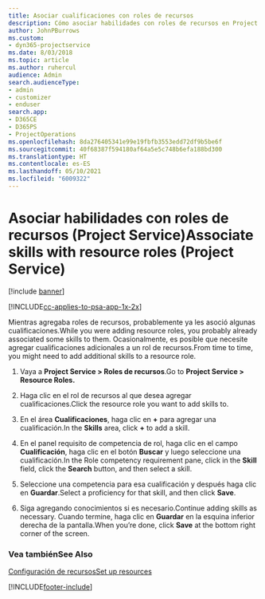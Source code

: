 ```yaml
---
title: Asociar cualificaciones con roles de recursos
description: Cómo asociar habilidades con roles de recursos en Project Service
author: JohnPBurrows
ms.custom:
- dyn365-projectservice
ms.date: 8/03/2018
ms.topic: article
ms.author: ruhercul
audience: Admin
search.audienceType:
- admin
- customizer
- enduser
search.app:
- D365CE
- D365PS
- ProjectOperations
ms.openlocfilehash: 8da276405341e99e19fbfb3553edd72df9b5be6f
ms.sourcegitcommit: 40f68387f594180af64a5e5c748b6efa188bd300
ms.translationtype: HT
ms.contentlocale: es-ES
ms.lasthandoff: 05/10/2021
ms.locfileid: "6009322"
---
```

# <a name="associate-skills-with-resource-roles-project-service"></a><span data-ttu-id="aa69c-103">Asociar habilidades con roles de recursos (Project Service)</span><span class="sxs-lookup"><span data-stu-id="aa69c-103">Associate skills with resource roles (Project Service)</span></span>

[!include [banner](../includes/psa-now-project-operations.md)]

[!INCLUDE[cc-applies-to-psa-app-1x-2x](../includes/cc-applies-to-psa-app-1x-2x.md)]

<span data-ttu-id="aa69c-104">Mientras agregaba roles de recursos, probablemente ya les asoció algunas cualificaciones.</span><span class="sxs-lookup"><span data-stu-id="aa69c-104">While you were adding resource roles, you probably already associated some skills to them.</span></span> <span data-ttu-id="aa69c-105">Ocasionalmente, es posible que necesite agregar cualificaciones adicionales a un rol de recursos.</span><span class="sxs-lookup"><span data-stu-id="aa69c-105">From time to time, you might need to add additional skills to a resource role.</span></span>  
  
1.  <span data-ttu-id="aa69c-106">Vaya a **Project Service > Roles de recursos**.</span><span class="sxs-lookup"><span data-stu-id="aa69c-106">Go to **Project Service > Resource Roles.**</span></span>  
  
2.  <span data-ttu-id="aa69c-107">Haga clic en el rol de recursos al que desea agregar cualificaciones.</span><span class="sxs-lookup"><span data-stu-id="aa69c-107">Click the resource role you want to add skills to.</span></span>  
  
3.  <span data-ttu-id="aa69c-108">En el área **Cualificaciones**, haga clic en **+** para agregar una cualificación.</span><span class="sxs-lookup"><span data-stu-id="aa69c-108">In the **Skills** area, click **+** to add a skill.</span></span>  
  
4.  <span data-ttu-id="aa69c-109">En el panel requisito de competencia de rol, haga clic en el campo **Cualificación**, haga clic en el botón **Buscar** y luego seleccione una cualificación.</span><span class="sxs-lookup"><span data-stu-id="aa69c-109">In the Role competency requirement pane, click in the **Skill** field, click the **Search** button,  and then select a skill.</span></span>  
  
5.  <span data-ttu-id="aa69c-110">Seleccione una competencia para esa cualificación y después haga clic en **Guardar**.</span><span class="sxs-lookup"><span data-stu-id="aa69c-110">Select a proficiency for that skill, and then click **Save**.</span></span>  
  
6.  <span data-ttu-id="aa69c-111">Siga agregando conocimientos si es necesario.</span><span class="sxs-lookup"><span data-stu-id="aa69c-111">Continue adding skills as necessary.</span></span> <span data-ttu-id="aa69c-112">Cuando termine, haga clic en **Guardar** en la esquina inferior derecha de la pantalla.</span><span class="sxs-lookup"><span data-stu-id="aa69c-112">When you’re done, click **Save** at the bottom right corner of the screen.</span></span>  
  
### <a name="see-also"></a><span data-ttu-id="aa69c-113">Vea también</span><span class="sxs-lookup"><span data-stu-id="aa69c-113">See Also</span></span>  
 [<span data-ttu-id="aa69c-114">Configuración de recursos</span><span class="sxs-lookup"><span data-stu-id="aa69c-114">Set up resources</span></span>](../psa/set-up-resources.md)


[!INCLUDE[footer-include](../includes/footer-banner.md)]